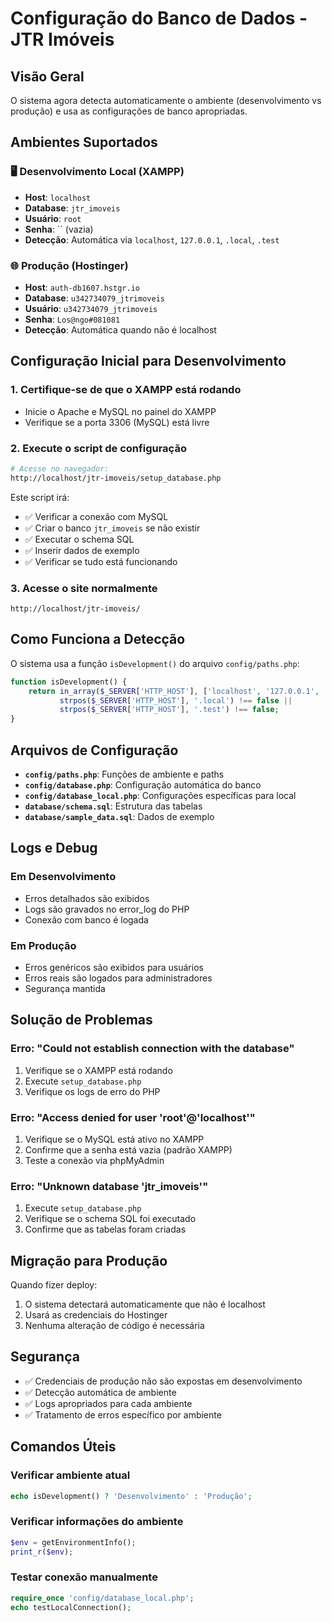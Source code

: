 # Configuração do Banco de Dados - JTR Imóveis

## Visão Geral

O sistema agora detecta automaticamente o ambiente (desenvolvimento vs produção) e usa as configurações de banco apropriadas.

## Ambientes Suportados

### 🖥️ Desenvolvimento Local (XAMPP)
- **Host**: `localhost`
- **Database**: `jtr_imoveis`
- **Usuário**: `root`
- **Senha**: `` (vazia)
- **Detecção**: Automática via `localhost`, `127.0.0.1`, `.local`, `.test`

### 🌐 Produção (Hostinger)
- **Host**: `auth-db1607.hstgr.io`
- **Database**: `u342734079_jtrimoveis`
- **Usuário**: `u342734079_jtrimoveis`
- **Senha**: `Los@ngo#081081`
- **Detecção**: Automática quando não é localhost

## Configuração Inicial para Desenvolvimento

### 1. Certifique-se de que o XAMPP está rodando
- Inicie o Apache e MySQL no painel do XAMPP
- Verifique se a porta 3306 (MySQL) está livre

### 2. Execute o script de configuração
```bash
# Acesse no navegador:
http://localhost/jtr-imoveis/setup_database.php
```

Este script irá:
- ✅ Verificar a conexão com MySQL
- ✅ Criar o banco `jtr_imoveis` se não existir
- ✅ Executar o schema SQL
- ✅ Inserir dados de exemplo
- ✅ Verificar se tudo está funcionando

### 3. Acesse o site normalmente
```
http://localhost/jtr-imoveis/
```

## Como Funciona a Detecção

O sistema usa a função `isDevelopment()` do arquivo `config/paths.php`:

```php
function isDevelopment() {
    return in_array($_SERVER['HTTP_HOST'], ['localhost', '127.0.0.1', '::1']) || 
           strpos($_SERVER['HTTP_HOST'], '.local') !== false ||
           strpos($_SERVER['HTTP_HOST'], '.test') !== false;
}
```

## Arquivos de Configuração

- **`config/paths.php`**: Funções de ambiente e paths
- **`config/database.php`**: Configuração automática do banco
- **`config/database_local.php`**: Configurações específicas para local
- **`database/schema.sql`**: Estrutura das tabelas
- **`database/sample_data.sql`**: Dados de exemplo

## Logs e Debug

### Em Desenvolvimento
- Erros detalhados são exibidos
- Logs são gravados no error_log do PHP
- Conexão com banco é logada

### Em Produção
- Erros genéricos são exibidos para usuários
- Erros reais são logados para administradores
- Segurança mantida

## Solução de Problemas

### Erro: "Could not establish connection with the database"
1. Verifique se o XAMPP está rodando
2. Execute `setup_database.php`
3. Verifique os logs de erro do PHP

### Erro: "Access denied for user 'root'@'localhost'"
1. Verifique se o MySQL está ativo no XAMPP
2. Confirme que a senha está vazia (padrão XAMPP)
3. Teste a conexão via phpMyAdmin

### Erro: "Unknown database 'jtr_imoveis'"
1. Execute `setup_database.php`
2. Verifique se o schema SQL foi executado
3. Confirme que as tabelas foram criadas

## Migração para Produção

Quando fizer deploy:
1. O sistema detectará automaticamente que não é localhost
2. Usará as credenciais do Hostinger
3. Nenhuma alteração de código é necessária

## Segurança

- ✅ Credenciais de produção não são expostas em desenvolvimento
- ✅ Detecção automática de ambiente
- ✅ Logs apropriados para cada ambiente
- ✅ Tratamento de erros específico por ambiente

## Comandos Úteis

### Verificar ambiente atual
```php
echo isDevelopment() ? 'Desenvolvimento' : 'Produção';
```

### Verificar informações do ambiente
```php
$env = getEnvironmentInfo();
print_r($env);
```

### Testar conexão manualmente
```php
require_once 'config/database_local.php';
echo testLocalConnection();
```
